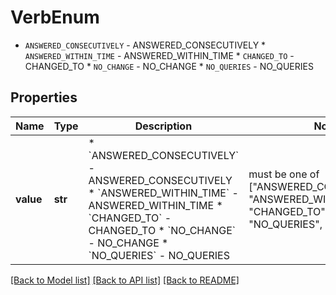 # VerbEnum

* `ANSWERED_CONSECUTIVELY` - ANSWERED_CONSECUTIVELY * `ANSWERED_WITHIN_TIME` - ANSWERED_WITHIN_TIME * `CHANGED_TO` - CHANGED_TO * `NO_CHANGE` - NO_CHANGE * `NO_QUERIES` - NO_QUERIES

## Properties
Name | Type | Description | Notes
------------ | ------------- | ------------- | -------------
**value** | **str** | * &#x60;ANSWERED_CONSECUTIVELY&#x60; - ANSWERED_CONSECUTIVELY * &#x60;ANSWERED_WITHIN_TIME&#x60; - ANSWERED_WITHIN_TIME * &#x60;CHANGED_TO&#x60; - CHANGED_TO * &#x60;NO_CHANGE&#x60; - NO_CHANGE * &#x60;NO_QUERIES&#x60; - NO_QUERIES |  must be one of ["ANSWERED_CONSECUTIVELY", "ANSWERED_WITHIN_TIME", "CHANGED_TO", "NO_CHANGE", "NO_QUERIES", ]

[[Back to Model list]](../README.md#documentation-for-models) [[Back to API list]](../README.md#documentation-for-api-endpoints) [[Back to README]](../README.md)


